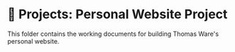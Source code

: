 # 📁 Projects: Personal Website Project

This folder contains the working documents for building Thomas Ware's personal website.
